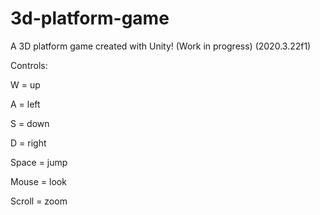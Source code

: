 # 3d-platform-game
A 3D platform game created with Unity! (Work in progress) (2020.3.22f1)


Controls:

W = up

A = left

S = down

D = right

Space = jump

Mouse = look

Scroll = zoom
